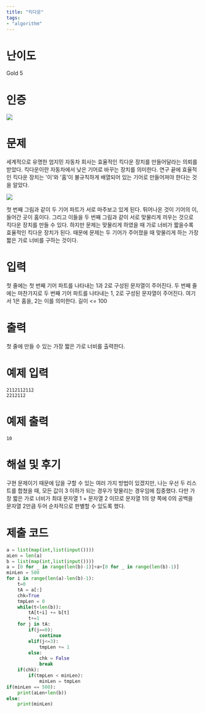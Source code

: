 ```yaml
---
title: "킥다운"
tags:
- "algorithm"
---
```


# 난이도
Gold 5

# 인증
![](https://bmchun00.github.io/assets/algo/week6-3.png)

# 문제
세계적으로 유명한 엄지민 자동차 회사는 효율적인 킥다운 장치를 만들어달라는 의뢰를 받았다. 킥다운이란 자동차에서 낮은 기어로 바꾸는 장치를 의미한다. 연구 끝에 효율적인 킥다운 장치는 '이'와 '홈'이 불규칙하게 배열되어 있는 기어로 만들어져야 한다는 것을 알았다.

![](https://www.acmicpc.net/upload/201003/p1p1p1.JPG)

첫 번째 그림과 같이 두 기어 파트가 서로 마주보고 있게 된다. 튀어나온 것이 기어의 이, 들어간 곳이 홈이다. 그리고 이들을 두 번째 그림과 같이 서로 맞물리게 끼우는 것으로 킥다운 장치를 만들 수 있다. 하지만 문제는 맞물리게 하였을 때 가로 너비가 짧을수록 효율적인 킥다운 장치가 된다. 때문에 문제는 두 기어가 주어졌을 때 맞물리게 하는 가장 짧은 가로 너비를 구하는 것이다.

# 입력
첫 줄에는 첫 번째 기어 파트를 나타내는 1과 2로 구성된 문자열이 주어진다. 두 번째 줄에는 마찬가지로 두 번째 기어 파트를 나타내는 1, 2로 구성된 문자열이 주어진다. 여기서 1은 홈을, 2는 이를 의미한다. 길이 <= 100

# 출력
첫 줄에 만들 수 있는 가장 짧은 가로 너비를 출력한다.

# 예제 입력
```
2112112112
2212112
```

# 예제 출력
```
10
```

# 해설 및 후기
구현 문제이기 때문에 답을 구할 수 있는 여러 가지 방법이 있겠지만, 나는 우선 두 리스트를 합쳤을 때, 모든 값이 3 이하가 되는 경우가 맞물리는 경우임에 집중했다.
다만 가장 짧은 가로 너비가 최대 문자열 1 + 문자열 2 이므로 문자열 1의 양 쪽에 0의 공백을 문자열 2만큼 두어 순차적으로 판별할 수 있도록 했다.

# 제출 코드
```py
a = list(map(int,list(input())))
aLen = len(a)
b = list(map(int,list(input())))
a = [0 for _ in range(len(b)-1)]+a+[0 for _ in range(len(b)-1)]
minLen = 500
for i in range(len(a)-len(b)-1):
    t=0
    tA = a[:]
    chk=True
    tmpLen = 0
    while(t<len(b)):
        tA[t+i] += b[t]
        t+=1
    for j in tA:
        if(j==0):
            continue
        elif(j<=3):
            tmpLen += 1
        else:
            chk = False
            break
    if(chk):
        if(tmpLen < minLen):
            minLen = tmpLen
if(minLen == 500):
    print(aLen+len(b))
else:
    print(minLen)
```
